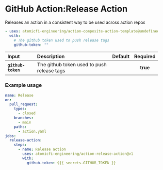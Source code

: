 <!-- start title -->

# GitHub Action:Release Action

<!-- end title -->
<!-- start description -->

Releases an action in a consistent way to be used across action repos

<!-- end description -->
<!-- start contents -->
<!-- end contents -->
<!-- start usage -->

```yaml
- uses: atomicfi-engineering/action-composite-action-template@undefined
  with:
    # The github token used to push release tags
    github-token: ""
```

<!-- end usage -->
<!-- start inputs -->

| **Input**           | **Description**                             | **Default** | **Required** |
| :------------------ | :------------------------------------------ | :---------: | :----------: |
| **`github-token`** | The github token used to push release tags  |             |   **true**   |

<!-- end inputs -->
<!-- start outputs -->
<!-- end outputs -->
<!-- start examples -->

### Example usage

```yaml
name: Release
on:
  pull_request:
    types:
      - closed
    branches:
      - main
    paths:
      - action.yaml
jobs:
  release-action:
    steps:
      - name: Release action
        uses: atomicfi-engineering/action-release-action@v1
        with:
          github-token: ${{ secrets.GITHUB_TOKEN }}  

```

<!-- end examples -->